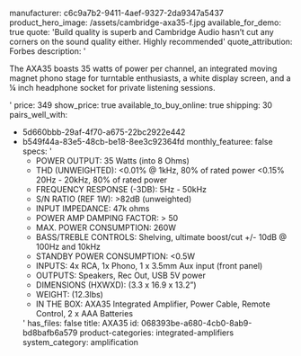 manufacturer: c6c9a7b2-9411-4aef-9327-2da9347a5437
product_hero_image: /assets/cambridge-axa35-f.jpg
available_for_demo: true
quote: 'Build quality is superb and Cambridge Audio hasn’t cut any corners on the sound quality either. Highly recommended'
quote_attribution: Forbes
description: '<p>The AXA35 boasts 35 watts of power per channel, an integrated moving magnet phono stage for turntable enthusiasts, a white display screen, and a ¼ inch headphone socket for private listening sessions.</p>'
price: 349
show_price: true
available_to_buy_online: true
shipping: 30
pairs_well_with:
  - 5d660bbb-29af-4f70-a675-22bc2922e442
  - b549f44a-83e5-48cb-be18-8ee3c92364fd
monthly_featuree: false
specs: '<ul><li>POWER OUTPUT: 35 Watts (into 8 Ohms)</li><li>THD (UNWEIGHTED): &lt;0.01% @ 1kHz, 80% of rated power &lt;0.15% 20Hz - 20kHz, 80% of rated power</li><li>FREQUENCY RESPONSE (-3DB): 5Hz - 50kHz</li><li>S/N RATIO (REF 1W): &gt;82dB (unweighted)</li><li>INPUT IMPEDANCE: 47k ohms</li><li>POWER AMP DAMPING FACTOR: &gt; 50</li><li>MAX. POWER CONSUMPTION: 260W</li><li>BASS/TREBLE CONTROLS: Shelving, ultimate boost/cut +/- 10dB @ 100Hz and 10kHz</li><li>STANDBY POWER CONSUMPTION: &lt;0.5W</li><li>INPUTS: 4x RCA, 1x Phono, 1 x 3.5mm Aux input (front panel)</li><li>OUTPUTS: Speakers, Rec Out, USB 5V power</li><li>DIMENSIONS (HXWXD): (3.3 x 16.9 x 13.2”)</li><li>WEIGHT: (12.3lbs)</li><li>IN THE BOX: AXA35 Integrated Amplifier, Power Cable, Remote Control, 2 x AAA Batteries</li></ul>'
has_files: false
title: AXA35
id: 068393be-a680-4cb0-8ab9-bd8bafb6a579
product-categories: integrated-amplifiers
system_category: amplification
